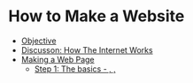 # How to Make a Website

- [Objective](#objective)  
- [Discusson: How The Internet Works](#discussion)  
- [Making a Web Page](#making)  
  - [Step 1: The basics - <html>, <head>, <title>, and <body> tags](#step1)  
  - [Step 2: Adding headings <h1>, paragraphs <p>, bold <b>, and italic <i>](#step2)  
  - [Step 3: Ordered <ol> and Unordered Lists <ul> and List Items <li>](#step3)
  - [Step 4: Adding Links with the <a> tag](#step4)  
  - [Step 5: Publishing Your Web Page](#step5)  
- [Going Further](#goingfurther)
  - [Images](#images)  
  - [Videos](#videos)  
  - [Quotations](#quotations)  
  - [Tables](#tables)  
  - [Forms](#forms)
  - [JavaScript](#javascript)  

<a name="objective" />

## Objective

Students will be able to create a web page to express themselves. They will be able to explain how the Internet, HTTP, HTML, and web browsers work at a basic level. They will leave class with a published web page with links to their class projects and interests.

<a name="discussion" />

## Discussion: How The Internet Works

What is a web page and how do you make one? A web page is a document written in **HTML** (Hypertext Markup Language) that is **accessible on the internet** using a **web browser**.

<img src="assets/howdotheywork.jpg" />

### HTML

HTML is a markup language used for creating web pages. An HTML page consists of a set of HTML _elements_ or markup _tags_ that specify the appearance or presentation of a document.

Below is a very basic example of a web page. The first and last elements of this web page are the opening ```<html>``` and closing ```</html>``` tags, which specify that this is an HTML document. ```Nested``` within the ```<html>``` tags are other HTML tags that divide the page into the ```<head>``` and ```<body>``` sections. In the ```<head>``` section you put webpage metadata (data about the web page) such as the web page's title. In the ```<body>``` section you put the web page's content, which is visible in the web browser:

```
<html>
    <head>
        <title>My Web Page</title>
    </head>
    <body>
        Hello web page!
    </body>
</html>
```

You can go to any website and click _"View Source"_ in your browser to see the markup that makes up that web page. If you like how a particular website looks and want to study how it works, you can copy its source code to a file and modify it for learning purposes. However, do not plagiarize the design or full markup of someone else's work. Another way to study a web page's markup is to install Mozilla Goggles - https://goggles.mozilla.org/.

### The Internet

<img src="assets/client-server-diagram.gif" />

#### IP Addresses

The Internet consists of networked computers talking to each other. Each computer has an IP address, which is a unique numerical address for each computer on the Internet. You can think of it like a phone number - if you want to call one of your friends, their phone number uniquely identifies their phone. An IP address (eg. 121.13.44.234) uniquely identifies a computer on the Internet.

#### DNS and Domain Names

The Domain Name System, or DNS, translates a domain name (eg. google.com) to an IP address. This is useful for a couple of reasons. First, it is much easier to type in a domain name. Secondly, IP addresses can change - for instance, what if you are working on your laptop at home, then go connect to WiFi at a coffee shop? Your IP address will certainly change because you are connecting to a different router and network. Web servers typically have a domain name that maps to the web server's IP address, that way when you type "google.com" in your web browser, the request will be routed to the necessary web server without knowing its underlying IP address. Going back to our phone number metaphor - do you still dial people's phone numbers when you want to call someone? No, you probably make it easier by making a "Contact" and just pressing the person's name. Then your phone dials the phone number associated with that Contact so you don't have to remember it. When someone's phone number changes, you update the Contact.

#### HTTP

HTTP is a protocol that defines how a web browser (or other client) requests resources from a web server. For instance, you might use Google Chrome to request a specific web page, and a web server would respond with all of the HTML, images, videos, and other resources necessary to render that web page. The browser (or client) and the web server communicate using HTTP messages.

#### Web Browser

A web browser runs on the client machine. It can communicate via HTTP with a web  server by sending an **HTTP Request**. The web server parses this request and returns a **HTTP Response**. To extend our phone number metaphor, think of two people texting each other, one person is the client and one person is the server. You could send them a request "Where are we meeting up?" and get a response "In the commons". Their response is rendered on your phone. Web browsers send a special request message to retrieve a web page. That message goes to a server, which responds with the appropriate HTML. That HTML is rendered back in your web browser.

#### Web Server

A web server responds to the client's requests for resources. When you type in a URL, it runs any necessary programs and scripts (eg. Python, Ruby, PHP) associated with that URL and returns the necessary response to the client.

<a name="making" />

## Making a Web Page using HTML in 5 Steps

<a name="step1" />

### Step 1: The basics - ```<html>```, ```<head>```, ```<title>```, and ```<body>``` tags

You should have already completed this step in the warmup. Everyone should be able to open their file in a web browser and see a simple web page. We already discussed the most basic elements of an HTML page, so you should already have some understanding of these elements.

#### HTML

```
<html>
    <head>
        <title>My Web Page</title>
    </head>
    <body>
        Hello web page!
    </body>
</html>
```

#### What it Looks Like

<img src="assets/step1.png" width="600">

<a name="step2" />

### Step 2: Adding headings `<h1>`, paragraphs `<p>`, bold `<b>`, and italic `<i>`

Text in a web page can be formatted using HTML tags. You can make headings and subheadings for sections of your web page using the `<h1>` and `<h2>` tags. You can start a new paragraph by using the `<p>` tag. You can **bold** text by using the `<b>` tag and *italicize* text by using the `<i>` tag. All tags must have an opening `<b>` and closing `</b>` tag around the text it is formatting.

Let's get specific. Replace the "Hello web page!" text above with some unique text to make this web page your own. Copy and paste the following HTML code between the `<body>` tags:

```
<h1>My Intro to CS Web Page</h1>

<p>Hello, welcome to <b>my web page</b>!</p>

<h2>Top 5</h2>

<p>Here are my top 5 favorite albums:</p>

<h2>Portfolio</h2>

<p>Here are some links to <i>projects</i> I have made:</p>
```

Once you are done, your HTML should look like this:

#### HTML

```
<html>
<head>
    <title>My Web Page</title>
</head>
<body>
    <h1>My Intro to CS Web Page</h1>

    <p>Hello, welcome to <b>my web page</b>!</p>

    <h2>Top 5</h2>

    <p>Here are my top 5 favorite albums:</p>

    <h2>Portfolio</h2>

    <p>Here are some links to <i>projects</i> I have made:</p>
</body>
</html>
```

#### What it Looks Like

<img src="assets/step2.png" width="600">

<a name="step3" />

### Step 3: Ordered ```<ol>``` and Unordered Lists ```<ul>``` and List Items ```<li>```

We are going to add some lists to our web page. You can create numbered or "ordered" lists by using the `<ol>` tag. In an HTML list, each item in a list is  enclosed in ```<li>``` tags. Ordered lists have a number next to each list item, indicating its position in the list. Below is a list of my top 5 favorite albums. Modify the list to include your own top 5 of anything - it may be a list of actors, books, movies, classes, or people you can't stand.

### Ordered List

```
<h3>My 5 Favorite Albums</h3>

<ol>
    <li>Tool - Aenima</li>
    <li>Portishead - Dummy</li>
    <li>Outkast - Aquemini</li>
    <li>At the Drive-In - Relationship of Command</li>
    <li>Deftones - Adrenaline</li>
</ol>
```

### Unordered List

Unordered lists are created by using the `<ul>` tag. In an unordered list, there are no numbers next to each list item. It is just a plain bulleted list. Below I am making a list of Snap! projects I have completed.

```
<h3>My Intro to CS Portfolio</h3>

<ul>
    <li>Pong</li>
    <li>Hello Kitty</li>
    <li>Nursery Rhyme</li>
</ul>
```

#### HTML

```
<html>
<head>
    <title>My Web Page</title>
</head>
<body>
    <h1>My Intro to CS Web Page</h1>

    <p>Hello, welcome to <b>my web page</b>!</p>

    <h2>Top 5</h2>

    <p>Here are my top 5 favorite albums:</p>

    <ol>
        <li>Outkast - Aquemini</li>
        <li>Tool - Aenima</li>
        <li>Portishead - Dummy</li>
        <li>At the Drive-In - Relationship of Command</li>
        <li>Deftones - Adrenaline</li>
    </ol>

    <h2>Portfolio</h2>

    <p>Here are some links to <i>projects</i> I have made:</p>

    <ul>
        <li>Pong</li>
        <li>Hello Kitty</li>
        <li>Nursery Rhyme</li>
    </ul>
</body>
</html>
```

#### What it Looks Like

<img src="assets/step3.png" width="600">

<a name="step4" />

### Step 4: Adding Links with the `<a>` tag

Web pages are connected together with links. Links are created using the `<a>` tag. The `<a>` tag requires an HTML `attribute` that defines what page it is **_linking to_**. For the `<a>` tag, you specify the URL it is linking to with  `href=` and the URL that you are linking to. For example `<a href="http://google.com">Google</a>` links to Google.com. Below I have added links to my list of Snap projects so that other people can view them:

```
<h3>My Intro to CS Portfolio</h3>

<ul>
    <li><a href="http://snap.berkeley.edu/snapsource/snap.html#present:Username=larrykubin&ProjectName=pong">Pong</a></li>
    <li><a href="http://snap.berkeley.edu/snapsource/snap.html#present:Username=larrykubin&ProjectName=kitty">Hello Kitty</a></li>
    <li><a href="http://snap.berkeley.edu/snapsource/snap.html#present:Username=larrykubin&ProjectName=nursery">Nursery Rhyme</a></li>
</ul>
```
#### Output

* [Pong Project](http://snap.berkeley.edu/snapsource/snap.html#present:Username=larrykubin&ProjectName=pong)
* [Hello Kitty Project](http://snap.berkeley.edu/snapsource/snap.html#present:Username=larrykubin&ProjectName=kitty)
* [Nursery Rhyme Project](http://snap.berkeley.edu/snapsource/snap.html#present:Username=larrykubin&ProjectName=nursery)

#### Final HTML Markup

```
<html>
<head>
    <title>My Web Page</title>
</head>
<body>
    <h1>My Intro to CS Web Page</h1>

    <p>Hello, welcome to <b>my web page</b>!</p>

    <h2>Top 5</h2>

    <p>Here are my top 5 favorite albums:</p>

    <ol>
        <li>Outkast - Aquemini</li>
        <li>Tool - Aenima</li>
        <li>Portishead - Dummy</li>
        <li>At the Drive-In - Relationship of Command</li>
        <li>Deftones - Adrenaline</li>
    </ol>

    <h2>Portfolio</h2>

    <p>Here are some links to <i>projects</i> I have made:</p>

    <ul>
        <li><a href="http://snap.berkeley.edu/snapsource/snap.html#present:Username=larrykubin&ProjectName=pong">Pong</a></li>
        <li><a href="http://snap.berkeley.edu/snapsource/snap.html#present:Username=larrykubin&ProjectName=kitty">Hello Kitty</a></li>
        <li><a href="http://snap.berkeley.edu/snapsource/snap.html#present:Username=larrykubin&ProjectName=nursery">Nursery Rhyme</a></li>
    </ul>
</body>
</html>
```

#### Final Result after Step 4

<img src="assets/step4.png" width="600">

<a name="step5" />

## Step 5: Publishing Your Web Page

You can write all of the HTML markup on your computer locally and view the HTML file in your web browser. However, the beauty of a web page is that it is published on the Internet where people all over the world can see it.

In order for other people to see you webpage, it needs to be uploaded to a web server. This can be done by using FTP (File Transfer Protocol) or by using a web or graphical interface that simplifies this process. For the purposes of this lesson, we will use Github.

### What is Github?

Github.com is a web-based code hosting service. It is the place where most developers around the world collaborate on coding projects. This lesson plan that you are reading is hosted on Github.

### Creating a Github Account

### Publishing Your Page on Github

yourusername.github.io

After you log in, click the button to create a new repository.

My username is larryteacher, so I am creating a respository named larryteacher.github.io

<img src="assets/githubrepo.png" width="800" />

<img src="assets/githubnewfile.png" width="800" />

<img src="assets/githubcommit.png" width="800" />

<img src="assets/githubpublished.png" width="800" />

### Getting Your Own Domain Name

### Publishing Our Class Website

We are going to link all of the websites together

westseattle.github.io

<a name="goingfurther" />

## Going Further with HTML

We covered how to create and publish a basic web page, but there is much more to HTML and web development than what is written here. Most web pages you see have images, videos, a variety of colors and fonts, tables, forms, and various scripts to make the page more dynamic and rich. Below are some additional elements you can add to your web page to improve upon it. If you improve your web development skills over time, you can do powerful things. You can create a web page for a local business, use it as a creative outlet, or create a useful web application that is used by people around the world.

<a name="images" />

## Images with the ```<img>``` tag

Get a favorite photo or two from the internet or one you took on your phone. You can upload your photos online to a site like <a href="http://imgur.com">Imgur</a>, then display them in your web page. For instance, here is a photo of my dog that I uploaded to Imgur. I copied the URL to the photo to my clipboard, then used the ```<img>``` tag to show it in this web page.

<img src="assets/imgur.png" width="600">

### Markup

```
<img src="http://i.imgur.com/A8bCbci.jpg" width="600" />
```

### Output

<img src="assets/dog.jpg" width="600" />

<a name="videos" />

## Videos

Videos can be added to a webpage by embedding them. Go to YouTube and find a video you like. Click share and copy the embed code under the video.

<img src="assets/youtubeembed.png" width="600" />

Here is the HTML markup for displaying a list of 5 music videos I like:

```
<h2>5 Music Videos by A Tribe Called Quest</h2>

<h3>Award Tour</h3>

<iframe width="420" height="315" src="https://www.youtube.com/embed/P800UWoE9xs" frameborder="0" allowfullscreen></iframe>

<h3>Check the Rhime</h3>

<iframe width="420" height="315" src="https://www.youtube.com/embed/O3pyCGnZzYA" frameborder="0" allowfullscreen></iframe>

<h3>Can I Kick It?</h3>

<iframe width="420" height="315" src="https://www.youtube.com/embed/O3pyCGnZzYA" frameborder="0" allowfullscreen></iframe>

<h3>Electric Relaxation</h3>

<iframe width="420" height="315" src="https://www.youtube.com/embed/WHRnvjCkTsw" frameborder="0" allowfullscreen></iframe>

<h3>Scenario</h3>

<iframe width="420" height="315" src="https://www.youtube.com/embed/Q6TLWqn82J4" frameborder="0" allowfullscreen></iframe>
```

<a name="quotations" />

## Quotation

A personal web page might have a list of your favorite quotes. Here is how you would include a quote from Tolkien:

### Markup

```
<blockquote>
"All that is gold does not glitter,
Not all those who wander are lost." - Tolkien
</blockquote>
```

### Output

<blockquote>
"All that is gold does not glitter,
Not all those who wander are lost". - Tolkien
</blockquote>

<a name="tables" />

## Tables

Data on a web page can be formatted as a table by using the ```<table>``` tag. In an HTML table, you use the ```<tr>``` tag to create a new table row. You use the ```<th>``` tag for table headings and the ```<td>``` tag for table data. Here is how you would include your class schedule on your website:

### Markup

```
<table>
    <tr>
        <th>Period</th>
        <th>Class</th>
        <th>Time</th>
    </tr>
    <tr>
        <td>1st Period</td>
        <td>Intro to CS</td>
        <td>7:50AM - 8:50AM</td>
    </tr>
    <tr>
        <td>2nd Period</td>
        <td>Intro to CS</td>
        <td>8:55AM - 9:50AM</td>
    </tr>
</table>
```

### Output

<table>
    <tr>
        <th>Period</th>
        <th>Class</th>
        <th>Time</th>
    </tr>
    <tr>
        <td>1st Period</td>
        <td>Intro to CS</td>
        <td>7:50AM - 8:50AM</td>
    </tr>
    <tr>
        <td>2nd Period</td>
        <td>Intro to CS</td>
        <td>8:55AM - 9:50AM</td>
    </tr>
</table>

<a name="styles" />

## Stylesheets and Divs

```
<link type="text/css" rel="stylesheet" href="style.css"></link>
```

```
body { background: black; color: white; font-family: arial; }
p { font-size: 18px; }
img { padding: 20px; border: solid gray 1px; }
```
<a name="forms" />

## Forms

### Creating a Form

#### Markup
```
<form>
    <label>Type in your name</label>
    <input id="name" name="name" type="text" />
    <input type="button" onclick="submit()" />
</form>
```

#### Output

<a name="javascript" />

### Processing the Form with JavaScript

#### JavaScript
```
<script type="text/javascript">
function submit() {
    document.getElementById('name');
    alert('hi ' + name.value);
}
</script>
```

#### What it does
